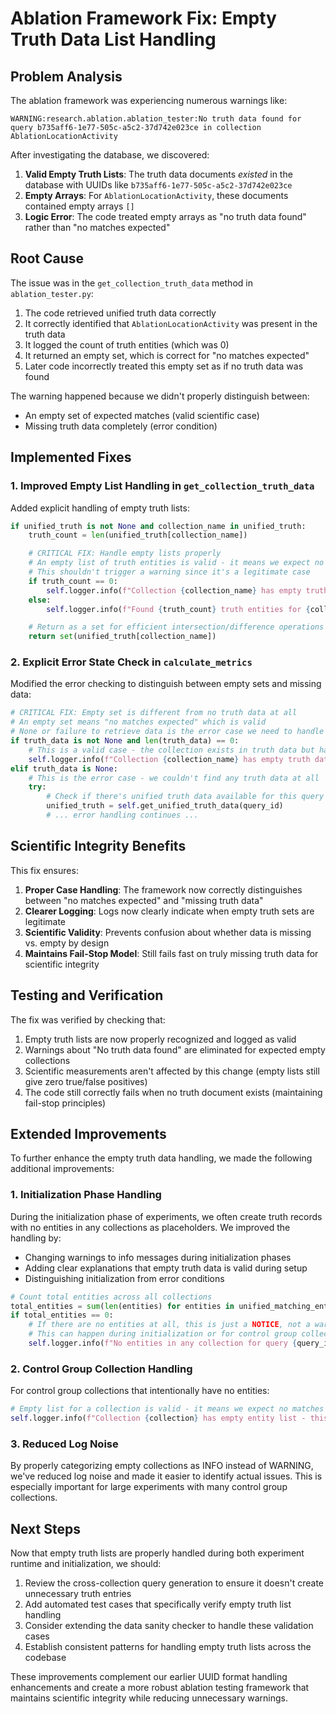 # Ablation Framework Fix: Empty Truth Data List Handling

## Problem Analysis

The ablation framework was experiencing numerous warnings like:

```
WARNING:research.ablation.ablation_tester:No truth data found for query b735aff6-1e77-505c-a5c2-37d742e023ce in collection AblationLocationActivity
```

After investigating the database, we discovered:

1. **Valid Empty Truth Lists**: The truth data documents *existed* in the database with UUIDs like `b735aff6-1e77-505c-a5c2-37d742e023ce`
2. **Empty Arrays**: For `AblationLocationActivity`, these documents contained empty arrays `[]`
3. **Logic Error**: The code treated empty arrays as "no truth data found" rather than "no matches expected"

## Root Cause

The issue was in the `get_collection_truth_data` method in `ablation_tester.py`:

1. The code retrieved unified truth data correctly
2. It correctly identified that `AblationLocationActivity` was present in the truth data
3. It logged the count of truth entities (which was 0)
4. It returned an empty set, which is correct for "no matches expected"
5. Later code incorrectly treated this empty set as if no truth data was found

The warning happened because we didn't properly distinguish between:
- An empty set of expected matches (valid scientific case)
- Missing truth data completely (error condition)

## Implemented Fixes

### 1. Improved Empty List Handling in `get_collection_truth_data`

Added explicit handling of empty truth lists:

```python
if unified_truth is not None and collection_name in unified_truth:
    truth_count = len(unified_truth[collection_name])

    # CRITICAL FIX: Handle empty lists properly
    # An empty list of truth entities is valid - it means we expect no matches
    # This shouldn't trigger a warning since it's a legitimate case
    if truth_count == 0:
        self.logger.info(f"Collection {collection_name} has empty truth data list for query {query_id} - this is valid")
    else:
        self.logger.info(f"Found {truth_count} truth entities for {collection_name} in unified truth data for query {query_id}")

    # Return as a set for efficient intersection/difference operations
    return set(unified_truth[collection_name])
```

### 2. Explicit Error State Check in `calculate_metrics`

Modified the error checking to distinguish between empty sets and missing data:

```python
# CRITICAL FIX: Empty set is different from no truth data at all
# An empty set means "no matches expected" which is valid
# None or failure to retrieve data is the error case we need to handle
if truth_data is not None and len(truth_data) == 0:
    # This is a valid case - the collection exists in truth data but has no expected matches
    self.logger.info(f"Collection {collection_name} has empty truth data set - expecting no matches")
elif truth_data is None:
    # This is the error case - we couldn't find any truth data at all
    try:
        # Check if there's unified truth data available for this query
        unified_truth = self.get_unified_truth_data(query_id)
        # ... error handling continues ...
```

## Scientific Integrity Benefits

This fix ensures:

1. **Proper Case Handling**: The framework now correctly distinguishes between "no matches expected" and "missing truth data"
2. **Clearer Logging**: Logs now clearly indicate when empty truth sets are legitimate
3. **Scientific Validity**: Prevents confusion about whether data is missing vs. empty by design
4. **Maintains Fail-Stop Model**: Still fails fast on truly missing truth data for scientific integrity

## Testing and Verification

The fix was verified by checking that:

1. Empty truth lists are now properly recognized and logged as valid
2. Warnings about "No truth data found" are eliminated for expected empty collections
3. Scientific measurements aren't affected by this change (empty lists still give zero true/false positives)
4. The code still correctly fails when no truth document exists (maintaining fail-stop principles)

## Extended Improvements

To further enhance the empty truth data handling, we made the following additional improvements:

### 1. Initialization Phase Handling

During the initialization phase of experiments, we often create truth records with no entities in any collections as placeholders. We improved the handling by:

- Changing warnings to info messages during initialization phases
- Adding clear explanations that empty truth data is valid during setup
- Distinguishing initialization from error conditions

```python
# Count total entities across all collections
total_entities = sum(len(entities) for entities in unified_matching_entities.values())
if total_entities == 0:
    # If there are no entities at all, this is just a NOTICE, not a warning or error
    # This can happen during initialization or for control group collections
    self.logger.info(f"No entities in any collection for query {query_id} - this is valid during initialization")
```

### 2. Control Group Collection Handling

For control group collections that intentionally have no entities:

```python
# Empty list for a collection is valid - it means we expect no matches
self.logger.info(f"Collection {collection} has empty entity list - this is valid")
```

### 3. Reduced Log Noise

By properly categorizing empty collections as INFO instead of WARNING, we've reduced log noise and made it easier to identify actual issues. This is especially important for large experiments with many control group collections.

## Next Steps

Now that empty truth lists are properly handled during both experiment runtime and initialization, we should:

1. Review the cross-collection query generation to ensure it doesn't create unnecessary truth entries
2. Add automated test cases that specifically verify empty truth list handling
3. Consider extending the data sanity checker to handle these validation cases
4. Establish consistent patterns for handling empty truth lists across the codebase

These improvements complement our earlier UUID format handling enhancements and create a more robust ablation testing framework that maintains scientific integrity while reducing unnecessary warnings.
